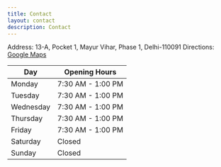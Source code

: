 ```yaml
---
title: Contact
layout: contact
description: Contact
---
```


Address: 13-A, Pocket 1, Mayur Vihar, Phase 1, Delhi-110091
Directions: [Google Maps](https://g.page/pinknbluenursery?share)

| Day       | Opening Hours   	|
| --------- | ---------------	|
| Monday	| 7:30 AM - 1:00 PM	|
| Tuesday   | 7:30 AM - 1:00 PM	|
| Wednesday | 7:30 AM - 1:00 PM	|
| Thursday  | 7:30 AM - 1:00 PM	|
| Friday    | 7:30 AM - 1:00 PM	|
| Saturday  | Closed  			|
| Sunday	| Closed          	|

